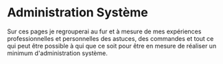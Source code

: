 Administration Système
========

Sur ces pages je regrouperai au fur et à mesure de mes expériences professionnelles et personnelles des astuces, des commandes et tout ce qui peut être possible à qui que ce soit pour être en mesure de réaliser un minimum d'administration système. 
